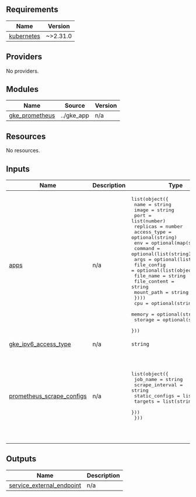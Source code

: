 ## Requirements

| Name                                                                         | Version  |
|------------------------------------------------------------------------------|----------|
| <a name="requirement_kubernetes"></a> [kubernetes](#requirement\_kubernetes) | ~>2.31.0 |

## Providers

No providers.

## Modules

| Name                                                                             | Source     | Version |
|----------------------------------------------------------------------------------|------------|---------|
| <a name="module_gke_prometheus"></a> [gke\_prometheus](#module\_gke\_prometheus) | ../gke_app | n/a     |

## Resources

No resources.

## Inputs

| Name                                                                                                              | Description | Type                                                                                                                                                                                                                                                                                                                                                                                                                                                                                                                                                | Default                                                                                                                                                                                                                        | Required |
|-------------------------------------------------------------------------------------------------------------------|-------------|-----------------------------------------------------------------------------------------------------------------------------------------------------------------------------------------------------------------------------------------------------------------------------------------------------------------------------------------------------------------------------------------------------------------------------------------------------------------------------------------------------------------------------------------------------|--------------------------------------------------------------------------------------------------------------------------------------------------------------------------------------------------------------------------------|:--------:|
| <a name="input_apps"></a> [apps](#input\_apps)                                                                    | n/a         | <pre>list(object({<br>    name     = string<br>    image    = string<br>    port = list(number)<br>    replicas = number<br>    access_type = optional(string)<br>    env = optional(map(string))<br>    command = optional(list(string))<br>    args = optional(list(string))<br>    file_config = optional(list(object({<br>      file_name    = string<br>      file_content = string<br>      mount_path   = string<br>    })))<br>    cpu = optional(string)<br>    memory = optional(string)<br>    storage = optional(string)<br>  }))</pre> | `[]`                                                                                                                                                                                                                           |    no    |
| <a name="input_gke_ipv6_access_type"></a> [gke\_ipv6\_access\_type](#input\_gke\_ipv6\_access\_type)              | n/a         | `string`                                                                                                                                                                                                                                                                                                                                                                                                                                                                                                                                            | `"INTERNAL"`                                                                                                                                                                                                                   |    no    |
| <a name="input_prometheus_scrape_configs"></a> [prometheus\_scrape\_configs](#input\_prometheus\_scrape\_configs) | n/a         | <pre>list(object({<br>    job_name        = string<br>    scrape_interval = string<br>    static_configs = list(object({<br>      targets = list(string)<br>    }))<br>  }))</pre>                                                                                                                                                                                                                                                                                                                                                                  | <pre>[<br>  {<br>    "job_name": "prometheus",<br>    "scrape_interval": "15s",<br>    "static_configs": [<br>      {<br>        "targets": [<br>          "localhost:9090"<br>        ]<br>      }<br>    ]<br>  }<br>]</pre> |    no    |

## Outputs

| Name                                                                                                                | Description |
|---------------------------------------------------------------------------------------------------------------------|-------------|
| <a name="output_service_external_endpoint"></a> [service\_external\_endpoint](#output\_service\_external\_endpoint) | n/a         |

